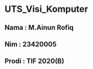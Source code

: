 # UTS_Visi_Komputer
<h2> Nama : M.Ainun Rofiq </h2>
<h2> Nim  : 23420005 </h2>
<h2> Prodi : TIF 2020(B) </h2>
